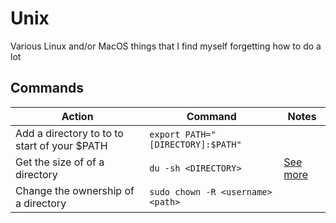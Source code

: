 # Unix

Various Linux and/or MacOS things that I find myself forgetting how to do a lot

## Commands

| Action                                       | Command                           | Notes                                                                       |
| -------------------------------------------- | --------------------------------- | --------------------------------------------------------------------------- |
| Add a directory to to to start of your $PATH | `export PATH="[DIRECTORY]:$PATH"` |                                                                             |
| Get the size of of a directory               | `du -sh <DIRECTORY>`              | [See more](https://linuxize.com/post/how-get-size-of-file-directory-linux/) |
| Change the ownership of a directory          | `sudo chown -R <username> <path>` |                                                                             |
